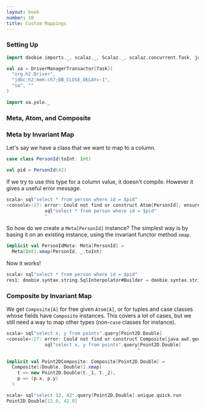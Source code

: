 ```yaml
---
layout: book
number: 10
title: Custom Mappings
---
```


### Setting Up

```scala
import doobie.imports._, scalaz._, Scalaz._, scalaz.concurrent.Task, java.awt.geom.Point2D

val xa = DriverManagerTransactor[Task](
  "org.h2.Driver",                      
  "jdbc:h2:mem:ch7;DB_CLOSE_DELAY=-1",  
  "sa", ""                              
)

import xa.yolo._
```

### Meta, Atom, and Composite

### Meta by Invariant Map

Let's say we have a class that we want to map to a column.

```scala
case class PersonId(toInt: Int)

val pid = PersonId(42)
```

If we try to use this type for a column value, it doesn't compile. However it gives a useful error message.

```scala
scala> sql"select * from person where id = $pid"
<console>:27: error: Could not find or construct Atom[PersonId]; ensure that PersonId has a Meta instance.
              sql"select * from person where id = $pid"
              ^
```

So how do we create a `Meta[PersonId]` instance? The simplest way is by basing it on an existing instance, using the invariant functor method `xmap`.

```scala
implicit val PersonIdMeta: Meta[PersonId] = 
  Meta[Int].xmap(PersonId, _.toInt)
```

Now it works!

```scala
scala> sql"select * from person where id = $pid"
res1: doobie.syntax.string.SqlInterpolator#Builder = doobie.syntax.string$SqlInterpolator$Source@2f27d0c9
```



### Composite by Invariant Map

We get `Composite[A]` for free given `Atom[A]`, or for tuples and case classes whose fields have `Composite` instances. This covers a lot of cases, but we still need a way to map other types (non-`case` classes for instance).


```scala
scala> sql"select x, y from points".query[Point2D.Double]
<console>:27: error: Could not find or construct Composite[java.awt.geom.Point2D.Double].
              sql"select x, y from points".query[Point2D.Double]
                                                ^
```

```scala
implicit val Point2DComposite: Composite[Point2D.Double] = 
  Composite[(Double, Double)].xmap(
    t => new Point2D.Double(t._1, t._2),
    p => (p.x, p.y)
  )
```

```scala
scala> sql"select 12, 42".query[Point2D.Double].unique.quick.run
Point2D.Double[12.0, 42.0]
```

